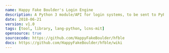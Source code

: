 ```yaml
---
name: Happy Fake Boulder's Login Engine
description: A Python 3 module/API for login systems, to be sent to PyPI.
date: 2018-06-21
version: v1.0
tags: [tool, library, lang-python, lcns-mit]
opensource: true
sourcecode: https://github.com/HappyFakeBoulder/hfble
docs: https://github.com/HappyFakeBoulder/hfble/wiki
---
```

